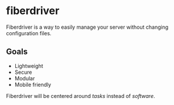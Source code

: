 fiberdriver
===========

Fiberdriver is a way to easily manage your server without changing configuration files.

Goals
-----
- Lightweight
- Secure
- Modular
- Mobile friendly


Fiberdriver will be centered around *tasks* instead of *software*.